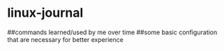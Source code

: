# linux-journal
##commands learned/used by me over time
##some basic configuration that are necessary for better experience
